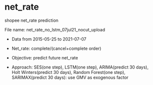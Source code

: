 # net_rate
shopee net_rate prediction

File name: net_rate_no_lstm_07jul21_nocut_upload
- Data from 2015-05-25 to 2021-07-07

- Net_rate: complete/(cancel+complete order)

- Objective: predict future net_rate

- Approach: SES(one step), LSTM(one step), ARIMA(predict 30 days), Holt Winters(predict 30 days), Random Forest(one step), SARIMAX(predict 30 days): use GMV as exogenous factor
